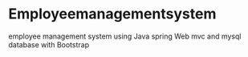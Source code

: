 # Employeemanagementsystem
employee management system using Java spring Web mvc and mysql database with Bootstrap

